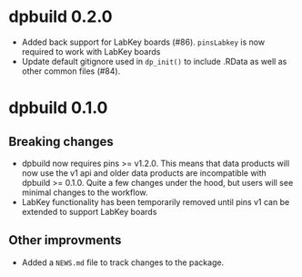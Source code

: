 # dpbuild 0.2.0

* Added back support for LabKey boards (#86). `pinsLabkey` is now required to work with LabKey boards
* Update default gitignore used in `dp_init()` to include .RData as well as other common files (#84).

# dpbuild 0.1.0

## Breaking changes

* dpbuild now requires pins >= v1.2.0. This means that data products will now use the v1 api and older data products are incompatible with dpbuild >= 0.1.0. Quite a few changes under the hood, but users will see minimal changes to the workflow.
* LabKey functionality has been temporarily removed until pins v1 can be extended to support LabKey boards

## Other improvments

* Added a `NEWS.md` file to track changes to the package.
